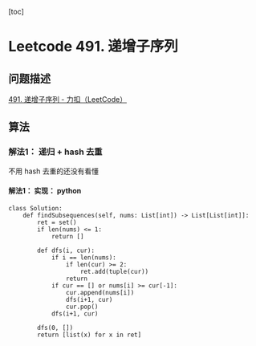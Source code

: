 [toc]

# Leetcode 491. 递增子序列

## 问题描述

[491. 递增子序列 - 力扣（LeetCode）](https://leetcode-cn.com/problems/increasing-subsequences/)

## 算法

### 解法1： 递归 + hash 去重

不用 hash 去重的还没有看懂

#### 解法1： 实现： python

```
class Solution:
    def findSubsequences(self, nums: List[int]) -> List[List[int]]:
        ret = set()
        if len(nums) <= 1: 
            return []

        def dfs(i, cur):
            if i == len(nums):
                if len(cur) >= 2:
                    ret.add(tuple(cur))
                return 
            if cur == [] or nums[i] >= cur[-1]:
                cur.append(nums[i])
                dfs(i+1, cur)
                cur.pop()
            dfs(i+1, cur)

        dfs(0, [])
        return [list(x) for x in ret]
```

